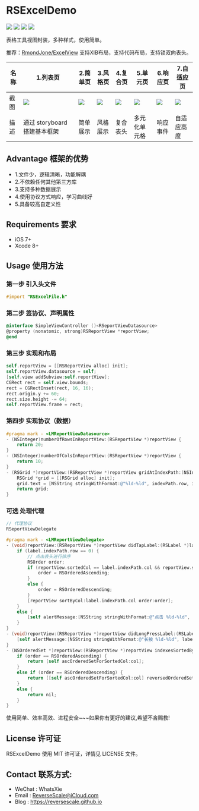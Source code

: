# RSExcelDemo

![](https://img.shields.io/badge/platform-iOS-red.svg) ![](https://img.shields.io/badge/language-Objective--C-orange.svg) ![](https://img.shields.io/badge/download-2.7MB-brightgreen.svg
) ![](https://img.shields.io/badge/license-MIT%20License-brightgreen.svg) 

表格工具视图封装，多种样式，使用简单。

推荐：[RmondJone/ExcelView](https://github.com/RmondJone/ExcelView)
支持XIB布局，支持代码布局，支持锁双向表头。

| 名称 |1.列表页 |2.简单页 |3.风格页 | 4.复合页 | 5.单元页 | 6.响应页 | 7.自适应页 |
| ------------- | ------------- | ------------- | ------------- | ------------- | ------------- | ------------- | ------------- |
| 截图 | ![](http://ghexoblogimages.oss-cn-beijing.aliyuncs.com/18-11-22/63840828.jpg) | ![](http://ghexoblogimages.oss-cn-beijing.aliyuncs.com/18-11-22/30785566.jpg) | ![](http://ghexoblogimages.oss-cn-beijing.aliyuncs.com/18-11-22/27529267.jpg) | ![](http://ghexoblogimages.oss-cn-beijing.aliyuncs.com/18-11-22/21803739.jpg) | ![](http://ghexoblogimages.oss-cn-beijing.aliyuncs.com/18-11-22/90689279.jpg) | ![](http://ghexoblogimages.oss-cn-beijing.aliyuncs.com/18-11-22/1104840.jpg) | ![](http://ghexoblogimages.oss-cn-beijing.aliyuncs.com/18-11-22/22559157.jpg)|
| 描述 | 通过 storyboard 搭建基本框架 | 简单展示 | 风格展示 | 复合表头 | 多元化单元格 | 响应事件 | 自适应高度 |


## Advantage 框架的优势
* 1.文件少，逻辑清晰，功能解耦
* 2.不依赖任何其他第三方库
* 3.支持多种数据展示
* 4.使用协议方式响应，学习曲线好
* 5.具备较高自定义性

## Requirements 要求
* iOS 7+
* Xcode 8+


## Usage 使用方法
### 第一步 引入头文件
```Objective-C
#import "RSExcelFile.h"
```
### 第二步 签协议、声明属性
```Objective-C
@interface SimpleViewController ()<RSeportViewDatasource>
@property (nonatomic, strong)RSReportView *reportView;
@end
```
### 第三步 实现和布局
```Objective-C
self.reportView = [[RSReportView alloc] init];
self.reportView.datasource = self;
[self.view addSubview:self.reportView];
CGRect rect = self.view.bounds;
rect = CGRectInset(rect, 16, 16);
rect.origin.y += 60;
rect.size.height -= 64;
self.reportView.frame = rect;
```
### 第四步 实现协议（数据）
```Objective-C
#pragma mark - <LMReportViewDatasource>
- (NSInteger)numberOfRowsInReportView:(RSReportView *)reportView {
    return 20;
}
- (NSInteger)numberOfColsInReportView:(RSReportView *)reportView {
    return 10;
}
- (RSGrid *)reportView:(RSReportView *)reportView gridAtIndexPath:(NSIndexPath *)indexPath {
    RSGrid *grid = [[RSGrid alloc] init];
    grid.text = [NSString stringWithFormat:@"%ld-%ld", indexPath.row, indexPath.col];
    return grid;
}
```
### 可选 处理代理
```Objective-C
// 代理协议
RSeportViewDelegate
```
```Objective-C
#pragma mark - <LMReportViewDelegate>
- (void)reportView:(RSReportView *)reportView didTapLabel:(RSLabel *)label {
    if (label.indexPath.row == 0) {
        // 点击表头进行排序
        RSOrder order;
        if (reportView.sortedCol == label.indexPath.col && reportView.sortedOrder == RSOrderedDescending) {
            order = RSOrderedAscending;
        }
        else {
            order = RSOrderedDescending;
        }
        [reportView sortByCol:label.indexPath.col order:order];
    }
    else {
        [self alertMessage:[NSString stringWithFormat:@"点击 %ld-%ld", label.indexPath.row, label.indexPath.col]];
    }
}
- (void)reportView:(RSReportView *)reportView didLongPressLabel:(RSLabel *)label {
    [self alertMessage:[NSString stringWithFormat:@"长按 %ld-%ld", label.indexPath.row, label.indexPath.col]];
}
- (NSOrderedSet *)reportView:(RSReportView *)reportView indexesSortedByCol:(NSInteger)col order:(RSOrder)order {
    if (order == RSOrderedAscending) {
        return [self ascOrderedSetForSortedCol:col];
    }
    else if (order == RSOrderedDescending) {
        return [[self ascOrderedSetForSortedCol:col] reversedOrderedSet];
    }
    else {
        return nil;
    }
}
```

使用简单、效率高效、进程安全~~~如果你有更好的建议,希望不吝赐教!


## License 许可证
RSExcelDemo 使用 MIT 许可证，详情见 LICENSE 文件。


## Contact 联系方式:
* WeChat : WhatsXie
* Email : ReverseScale@iCloud.com
* Blog : https://reversescale.github.io
